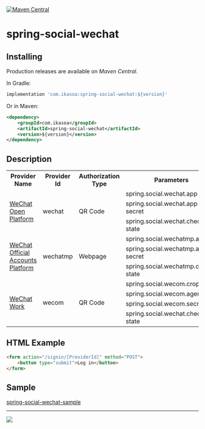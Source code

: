 [![Maven Central](https://maven-badges.herokuapp.com/maven-central/com.ikasoa/spring-social-wechat/badge.svg)](https://maven-badges.herokuapp.com/maven-central/com.ikasoa/spring-social-wechat)

# spring-social-wechat #

## Installing ##

Production releases are available on *Maven Central*.

In Gradle:

```groovy
implementation 'com.ikasoa:spring-social-wechat:${version}'
```

Or in Maven:

```xml
<dependency>
    <groupId>com.ikasoa</groupId>
    <artifactId>spring-social-wechat</artifactId>
    <version>${version}</version>
</dependency>
```

## Description ##

<table>
    <tr>
        <th>Provider Name</th>
        <th>Provider Id</th>
        <th>Authorization Type</th>
        <th>Parameters</th>
        <th>Required</th>
        <th>Default</th>
    </tr>
    <tr>
        <td rowspan="3"><a href="https://open.weixin.qq.com/">WeChat Open Platform</a></td>
        <td rowspan="3">wechat</td>
        <td rowspan="3">QR Code</td>
        <td>spring.social.wechat.app-id</td>
        <td>yes</td>
        <td></td>
    </tr>
    <tr>
        <td>spring.social.wechat.app-secret</td>
        <td>yes</td>
        <td></td>
    </tr>
    <tr>
        <td>spring.social.wechat.check-state</td>
        <td>no</td>
        <td>true</td>
    </tr>
    <tr>
        <td rowspan="3"><a href="https://mp.weixin.qq.com/">WeChat Official Accounts Platform</a></td>
        <td rowspan="3">wechatmp</td>
        <td rowspan="3">Webpage</td>
        <td>spring.social.wechatmp.app-id</td>
        <td>yes</td>
        <td></td>
    </tr>
    <tr>
        <td>spring.social.wechatmp.app-secret</td>
        <td>yes</td>
        <td></td>
    </tr>
    <tr>
        <td>spring.social.wechatmp.check-state</td>
        <td>no</td>
        <td>true</td>
    </tr>
    <tr>
        <td rowspan="4" ><a href="https://work.weixin.qq.com">WeChat Work</a></td>
        <td rowspan="4">wecom</td>
        <td rowspan="4">QR Code</td>
        <td>spring.social.wecom.crop-id</td>
        <td>yes</td>
        <td></td>
    </tr>
    <tr>
        <td>spring.social.wecom.agent-id</td>
        <td>yes</td>
        <td></td>
    </tr>
    <tr>
        <td>spring.social.wecom.secret</td>
        <td>yes</td>
        <td></td>
    </tr>
    <tr>
        <td>spring.social.wechat.check-state</td>
        <td>no</td>
        <td>true</td>
    </tr>
</table>


## HTML Example ##

```html
<form action="/signin/[ProviderId]" method="POST">
    <button type="submit">Log in</button>
</form>
```

## Sample ##

[spring-social-wechat-sample](https://github.com/venwyhk/spring-social-wechat-sample)

***

[![](https://i.creativecommons.org/l/by-nc-sa/4.0/88x31.png)](https://creativecommons.org/licenses/by-nc-sa/4.0/)&nbsp;&nbsp;
